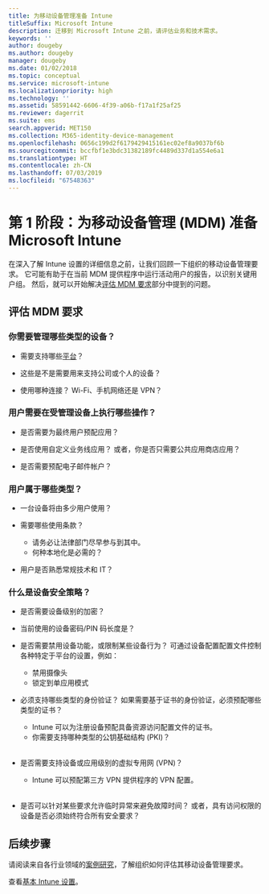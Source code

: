```yaml
---
title: 为移动设备管理准备 Intune
titleSuffix: Microsoft Intune
description: 迁移到 Microsoft Intune 之前，请评估业务和技术需求。
keywords: ''
author: dougeby
ms.author: dougeby
manager: dougeby
ms.date: 01/02/2018
ms.topic: conceptual
ms.service: microsoft-intune
ms.localizationpriority: high
ms.technology: ''
ms.assetid: 58591442-6606-4f39-a06b-f17a1f25af25
ms.reviewer: dagerrit
ms.suite: ems
search.appverid: MET150
ms.collection: M365-identity-device-management
ms.openlocfilehash: 0656c199d2f6179429415161ec02ef8a9037bf6b
ms.sourcegitcommit: bccfbf1e3bdc31382189fc4489d337d1a554e6a1
ms.translationtype: HT
ms.contentlocale: zh-CN
ms.lasthandoff: 07/03/2019
ms.locfileid: "67548363"
---
```

# <a name="phase-1-prepare-microsoft-intune-for-mobile-device-management-mdm"></a>第 1 阶段：为移动设备管理 (MDM) 准备 Microsoft Intune

在深入了解 Intune 设置的详细信息之前，让我们回顾一下组织的移动设备管理要求。 它可能有助于在当前 MDM 提供程序中运行活动用户的报告，以识别关键用户组。 然后，就可以开始解决[评估 MDM 要求](migration-guide-prepare.md#assess-mdm-requirements)部分中提到的问题。

## <a name="assess-mdm-requirements"></a>评估 MDM 要求

### <a name="what-kinds-of-devices-do-you-need-to-manage"></a>你需要管理哪些类型的设备？

- 需要支持哪些[平台](supported-devices-browsers.md)？

- 这些是不是需要用来支持公司或个人的设备？

- 使用哪种连接？ Wi-Fi、手机网络还是 VPN？

### <a name="what-do-your-users-need-to-do-on-managed-devices"></a>用户需要在受管理设备上执行哪些操作？

- 是否需要为最终用户预配应用？

- 是否使用自定义业务线应用？ 或者，你是否只需要公共应用商店应用？

- 是否需要预配电子邮件帐户？

### <a name="what-kinds-of-users"></a>用户属于哪些类型？

- 一台设备将由多少用户使用？

- 需要哪些使用条款？

    - 请务必让法律部门尽早参与到其中。
    - 何种本地化是必需的？

- 用户是否熟悉常规技术和 IT？

### <a name="what-is-your-device-security-policy"></a>什么是设备安全策略？

- 是否需要设备级别的加密？

- 当前使用的设备密码/PIN 码长度是？

- 是否需要禁用设备功能，或限制某些设备行为？ 可通过设备配置配置文件控制各种特定于平台的设置，例如：
    - 禁用摄像头
    - 锁定到单应用模式<br/>

- 必须支持哪些类型的身份验证？ 如果需要基于证书的身份验证，必须预配哪些类型的证书？
  - Intune 可以为注册设备预配具备资源访问配置文件的证书。
  - 你需要支持哪种类型的公钥基础结构 (PKI)？
  <br></br>
- 是否需要支持设备或应用级别的虚拟专用网 (VPN)？

  - Intune 可以预配第三方 VPN 提供程序的 VPN 配置。
  <br/><br/>
- 是否可以针对某些要求允许临时异常来避免故障时间？ 或者，具有访问权限的设备是否必须始终符合所有安全要求？

## <a name="next-steps"></a>后续步骤
请阅读来自各行业领域的[案例研究](https://customers.microsoft.com/story/mwh-global-now-part-of-stantec-secures-mobile-devices-with-intune)，了解组织如何评估其移动设备管理要求。

查看[基本 Intune 设置](migration-guide-setup.md)。
